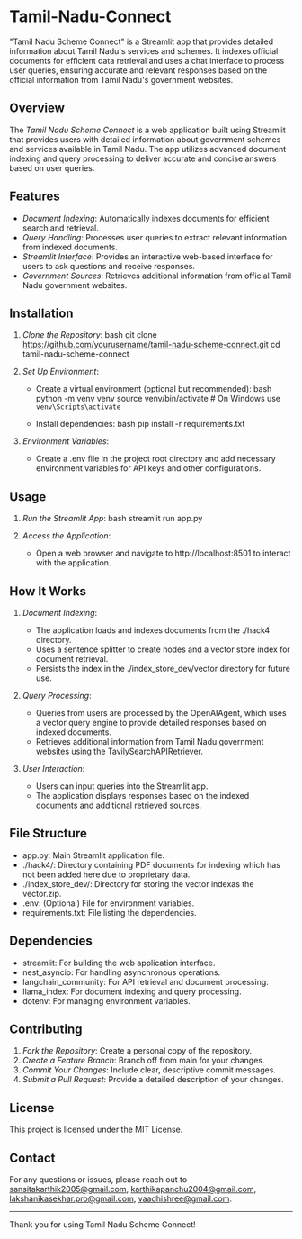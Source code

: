 # Tamil-Nadu-Connect
"Tamil Nadu Scheme Connect" is a Streamlit app that provides detailed information about Tamil Nadu's services and schemes. It indexes official documents for efficient data retrieval and uses a chat interface to process user queries, ensuring accurate and relevant responses based on the official information from Tamil Nadu's government websites.

## Overview

The *Tamil Nadu Scheme Connect* is a web application built using Streamlit that provides users with detailed information about government schemes and services available in Tamil Nadu. The app utilizes advanced document indexing and query processing to deliver accurate and concise answers based on user queries.

## Features

- *Document Indexing*: Automatically indexes documents for efficient search and retrieval.
- *Query Handling*: Processes user queries to extract relevant information from indexed documents.
- *Streamlit Interface*: Provides an interactive web-based interface for users to ask questions and receive responses.
- *Government Sources*: Retrieves additional information from official Tamil Nadu government websites.

## Installation

1. *Clone the Repository*:
    bash
    git clone https://github.com/yourusername/tamil-nadu-scheme-connect.git
    cd tamil-nadu-scheme-connect
    

2. *Set Up Environment*:
    - Create a virtual environment (optional but recommended):
      bash
      python -m venv venv
      source venv/bin/activate  # On Windows use `venv\Scripts\activate`
      
    - Install dependencies:
      bash
      pip install -r requirements.txt
      

3. *Environment Variables*:
    - Create a .env file in the project root directory and add necessary environment variables for API keys and other configurations.

## Usage

1. *Run the Streamlit App*:
    bash
    streamlit run app.py
    

2. *Access the Application*:
    - Open a web browser and navigate to http://localhost:8501 to interact with the application.

## How It Works

1. *Document Indexing*:
    - The application loads and indexes documents from the ./hack4 directory.
    - Uses a sentence splitter to create nodes and a vector store index for document retrieval.
    - Persists the index in the ./index_store_dev/vector directory for future use.

2. *Query Processing*:
    - Queries from users are processed by the OpenAIAgent, which uses a vector query engine to provide detailed responses based on indexed documents.
    - Retrieves additional information from Tamil Nadu government websites using the TavilySearchAPIRetriever.

3. *User Interaction*:
    - Users can input queries into the Streamlit app.
    - The application displays responses based on the indexed documents and additional retrieved sources.

## File Structure

- app.py: Main Streamlit application file.
- ./hack4/: Directory containing PDF documents for indexing which has not been added here due to proprietary data.
- ./index_store_dev/: Directory for storing the vector indexas the vector.zip.
- .env: (Optional) File for environment variables.
- requirements.txt: File listing the dependencies.

## Dependencies

- streamlit: For building the web application interface.
- nest_asyncio: For handling asynchronous operations.
- langchain_community: For API retrieval and document processing.
- llama_index: For document indexing and query processing.
- dotenv: For managing environment variables.

## Contributing

1. *Fork the Repository*: Create a personal copy of the repository.
2. *Create a Feature Branch*: Branch off from main for your changes.
3. *Commit Your Changes*: Include clear, descriptive commit messages.
4. *Submit a Pull Request*: Provide a detailed description of your changes.

## License

This project is licensed under the MIT License.

## Contact

For any questions or issues, please reach out to sansitakarthik2005@gmail.com, karthikapanchu2004@gmail.com, lakshanikasekhar.pro@gmail.com, vaadhishree@gmail.com.

---

Thank you for using Tamil Nadu Scheme Connect!
